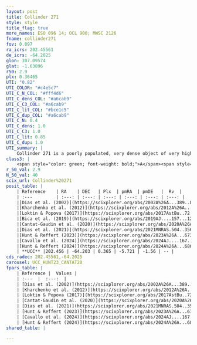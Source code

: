 ```yaml
---
layout: post
title: Collinder 271
style: style
title_flag: true
more_names: ESO 096 14; OCL 900; MWSC 2126
fname: collinder271
fov: 0.097
ra_icrs: 202.45561
de_icrs: -64.2025
glon: 307.09574
glat: -1.63896
r50: 2.9
plx: 0.36465
UTI: "0.82"
UTI_COLOR: "#c4e5c7"
UTI_C_N_COL: "#fff4d6"
UTI_C_dens_COL: "#a6cab9"
UTI_C_C3_COL: "#a6cab9"
UTI_C_lit_COL: "#bce1c5"
UTI_C_dup_COL: "#a6cab9"
UTI_C_N: 0.4
UTI_C_dens: 1.0
UTI_C_C3: 1.0
UTI_C_lit: 0.85
UTI_C_dup: 1.0
UTI_summary: |
    Collinder 271 is a poorly populated, very dense object of very high C3 quality. It is well-studied in the literature.
class3: |
    <span style="color: green; font-weight: bold;">A</span><span style="color: green; font-weight: bold;">A</span>
r_50_val: 2.9
N_50_val: 40
scix_url: Collinder%20271
posit_table: |
    | Reference    | RA    | DEC   | Plx  | pmRA  | pmDE   |  Rv  |
    | :---         | :---: | :---: | :---: | :---: | :---: | :---: |
    |[Dias et al. (2002)](https://scixplorer.org/abs/2002A%26A...389..871D) | 202.475 | -64.2 | -- | -4.29 | -2.83 | -- |
    |[Kharchenko et al. (2012)](https://scixplorer.org/abs/2012A%26A...543A.156K) | 202.53 | -64.2 | -- | -7.73 | -12.8 | -- |
    |[Loktin & Popova (2017)](https://scixplorer.org/abs/2017AstBu..72..257L) | 202.53 | -64.2 | -- | -9.95 | -4.489 | -- |
    |[Bica et al. (2019)](https://scixplorer.org/abs/2019AJ....157...12B) | 202.469 | -64.2 | -- | -- | -- | -- |
    |[Cantat-Gaudin et al. (2020)](https://scixplorer.org/abs/2020A%26A...640A...1C) | 202.453 | -64.199 | 0.353 | -5.697 | -1.579 | -- |
    |[Dias et al. (2021)](https://scixplorer.org/abs/2021MNRAS.504..356D) | 202.455 | -64.202 | 0.357 | -5.679 | -1.557 | -- |
    |[Hunt & Reffert (2023)](https://scixplorer.org/abs/2023A%26A...673A.114H) | 202.473 | -64.203 | 0.35 | -5.753 | -1.561 | -3.104 |
    |[Cavallo et al. (2024)](https://scixplorer.org/abs/2024AJ....167...12C) | 202.462 | -64.204 | 0.351 | -- | -- | -- |
    |[Hunt & Reffert (2024)](https://scixplorer.org/abs/2024A%26A...686A..42H) | 202.473 | -64.203 | 0.35 | -5.753 | -1.561 | -3.104 |
    | **UCC** |202.456 | -64.203 | 0.365 | -5.721 | -1.56 | -- | 
cds_radec: 202.45561,-64.2025
carousel: UCC_HUNT23_CANTAT20
fpars_table: |
    | Reference |  Values |
    | :---  |  :---:  |
    | [Dias et al. (2002)](https://scixplorer.org/abs/2002A%26A...389..871D) | `E(B-V)=0.287, Dist=1169.0, Age=8.322` |
    | [Kharchenko et al. (2012)](https://scixplorer.org/abs/2012A%26A...543A.156K) | `e_bv=1.353, distance=2588, log_age=7.2` |
    | [Loktin & Popova (2017)](https://scixplorer.org/abs/2017AstBu..72..257L) | `E(B-V)=0.302, Dmod=10.358, logt=8.312` |
    | [Cantat-Gaudin et al. (2020)](https://scixplorer.org/abs/2020A%26A...640A...1C) | `AVNN=1.23, DMNN=12.09, AgeNN=7.79` |
    | [Dias et al. (2021)](https://scixplorer.org/abs/2021MNRAS.504..356D) | `Av=1.354, Dist=2384, logage=7.939, [Fe/H]=0.168` |
    | [Hunt & Reffert (2023)](https://scixplorer.org/abs/2023A%26A...673A.114H) | `AV50=1.212, diffAV50=1.189, MOD50=12.002, logAge50=7.805` |
    | [Cavallo et al. (2024)](https://scixplorer.org/abs/2024AJ....167...12C) | `AV50=1.39, dMod50=11.28, logAge50=8.47, [Fe/H]50=-0.6` |
    | [Hunt & Reffert (2024)](https://scixplorer.org/abs/2024A%26A...686A..42H) | `MassJ=591.332` |
shared_table: |
    
---
```

